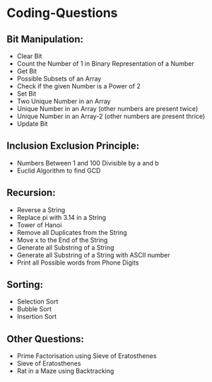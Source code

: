 # Coding-Questions
## Bit Manipulation:
- Clear Bit
- Count the Number of 1 in Binary Representation of a Number
- Get Bit
- Possible Subsets of an Array
- Check if the given Number is a Power of 2
- Set Bit
- Two Unique Number in an Array
- Unique Number in an Array (other numbers are present twice)
- Unique Number in an Array-2 (other numbers are present thrice)
- Update Bit


## Inclusion Exclusion Principle:
- Numbers Between 1 and 100 Divisible by a and b
- Euclid Algorithm to find GCD

## Recursion:
- Reverse a String
- Replace pi with 3.14 in a String
- Tower of Hanoi
- Remove all Duplicates from the String
- Move x to the End of the String
- Generate all Substring of a String
- Generate all Substring of a String with ASCII number
- Print all Possible words from Phone Digits

## Sorting:
- Selection Sort
- Bubble Sort
- Insertion Sort

## Other Questions:
- Prime Factorisation using Sieve of Eratosthenes
- Sieve of Eratosthenes
- Rat in a Maze using Backtracking
